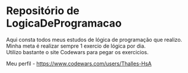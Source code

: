 # Repositório de LogicaDeProgramacao

Aqui consta todos meus estudos de lógica de programação que realizo. 
<br>
Minha meta é realizar sempre 1 exercio de lógica por dia. 
<br>
Utilizo bastante o site Codewars para pegar os exercicios. 

Meu perfil - https://www.codewars.com/users/Thalles-HsA
